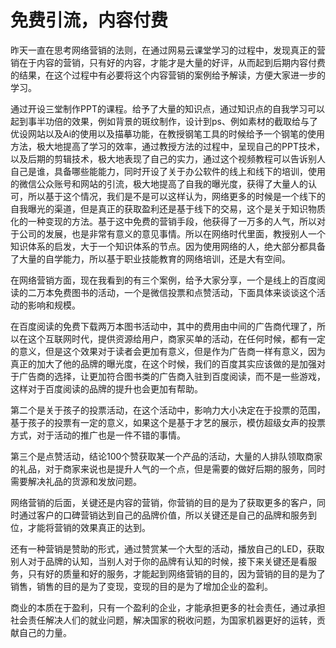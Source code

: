 # 免费引流，内容付费

昨天一直在思考网络营销的法则，在通过网易云课堂学习的过程中，发现真正的营销在于内容的营销，只有好的内容，才能才是大量的好评，从而起到后期内容付费的结果，在这个过程中有必要将这个内容营销的案例给予解读，方便大家进一步的学习。

通过开设三堂制作PPT的课程。给予了大量的知识点，通过知识点的自我学习可以起到事半功倍的效果，例如背景的斑纹制作，设计到ps、例如素材的截取给与了优设网站以及Ai的使用以及描摹功能，在教授钢笔工具的时候给予一个钢笔的使用方法，极大地提高了学习的效率，通过教授方法的过程中，呈现自己的PPT技术，以及后期的剪辑技术，极大地表现了自己的实力，通过这个视频教程可以告诉别人自己是谁，具备哪些能能力，同时开设了关于办公软件的线上和线下的培训，使用的微信公众账号和网站的引流，极大地提高了自我的曝光度，获得了大量人的认可，所以基于这个情况，我们是不是可以这样认为，网络更多的时候是一个线下的自我曝光的渠道，但是真正的获取盈利还是基于线下的交易，这个是关于知识物质化的一种变现的方法。基于这中免费的营销手段，他获得了一万多的人气，所以对于公司的发展，也是非常有意义的意见事情。所以在网络时代里面，教授别人一个知识体系的启发，大于一个知识体系的节点。因为使用网络的人，绝大部分都具备了大量的自学能力，所以基于职业技能教育的网络培训，还是大有空间。

在网络营销方面，现在我看到的有三个案例，给予大家分享，一个是线上的百度阅读的二万本免费图书的活动，一个是微信投票和点赞活动，下面具体来谈谈这个活动的影响和规模。

在百度阅读的免费下载两万本图书活动中，其中的费用由中间的广告商代理了，所以在这个互联网时代，提供资源给用户，商家买单的活动，在任何时候，都有一定的意义，但是这个效果对于读者会更加有意义，但是作为广告商一样有意义，因为真正的加大了他的品牌的曝光度，在这个时候，我们的百度其实应该做的是加强对于广告商的选择，让更加符合图书类的广告商入驻到百度阅读，而不是一些游戏，这样对于百度阅读的品牌的提升也会更加有帮助。

第二个是关于孩子的投票活动，在这个活动中，影响力大小决定在于投票的范围，基于孩子的投票有一定的意义，如果这个是基于才艺的展示，模仿超级女声的投票方式，对于活动的推广也是一件不错的事情。

第三个是点赞活动，结论100个赞获取某一个产品的活动，大量的人排队领取商家的礼品，对于商家来说也是提升人气的一个点，但是需要的做好后期的服务，同时需要解决礼品的货源和发放问题。

网络营销的后面，关键还是内容的营销，你营销的目的是为了获取更多的客户，同时通过客户的口碑营销达到自己的品牌价值，所以关键还是自己的品牌和服务到位，才能将营销的效果真正的达到。

还有一种营销是赞助的形式，通过赞赏某一个大型的活动，播放自己的LED，获取别人对于品牌的认知，当别人对于你的品牌有认知的时候，接下来关键还是看服务，只有好的质量和好的服务，才能起到网络营销的目的，因为营销的目的是为了销售，销售的目的是为了变现，变现的目的是为了增加企业的盈利。

商业的本质在于盈利，只有一个盈利的企业，才能承担更多的社会责任，通过承担社会责任解决人们的就业问题，解决国家的税收问题，为国家机器更好的运转，贡献自己的力量。
